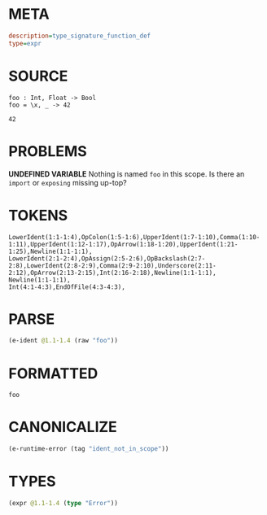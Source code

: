 # META
~~~ini
description=type_signature_function_def
type=expr
~~~
# SOURCE
~~~roc
foo : Int, Float -> Bool
foo = \x, _ -> 42

42
~~~
# PROBLEMS
**UNDEFINED VARIABLE**
Nothing is named `foo` in this scope.
Is there an `import` or `exposing` missing up-top?

# TOKENS
~~~zig
LowerIdent(1:1-1:4),OpColon(1:5-1:6),UpperIdent(1:7-1:10),Comma(1:10-1:11),UpperIdent(1:12-1:17),OpArrow(1:18-1:20),UpperIdent(1:21-1:25),Newline(1:1-1:1),
LowerIdent(2:1-2:4),OpAssign(2:5-2:6),OpBackslash(2:7-2:8),LowerIdent(2:8-2:9),Comma(2:9-2:10),Underscore(2:11-2:12),OpArrow(2:13-2:15),Int(2:16-2:18),Newline(1:1-1:1),
Newline(1:1-1:1),
Int(4:1-4:3),EndOfFile(4:3-4:3),
~~~
# PARSE
~~~clojure
(e-ident @1.1-1.4 (raw "foo"))
~~~
# FORMATTED
~~~roc
foo
~~~
# CANONICALIZE
~~~clojure
(e-runtime-error (tag "ident_not_in_scope"))
~~~
# TYPES
~~~clojure
(expr @1.1-1.4 (type "Error"))
~~~
